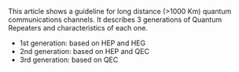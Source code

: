 This article shows a guideline for long distance (>1000 Km) quantum communications channels.
It describes 3 generations of Quantum Repeaters and characteristics of each one.

* 1st generation: based on HEP and HEG
* 2nd generation: based on HEP and QEC
* 3rd generation: based on QEC
